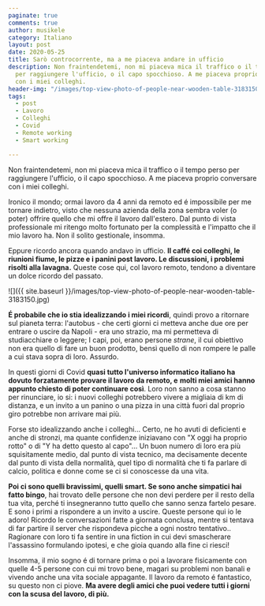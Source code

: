 ```yaml
---
paginate: true
comments: true
author: musikele
category: Italiano
layout: post
date: 2020-05-25
title: Sarò controcorrente, ma a me piaceva andare in ufficio
description: Non fraintendetemi, non mi piaceva mica il traffico o il tempo perso
  per raggiungere l'ufficio, o il capo spocchioso. A me piaceva proprio conversare
  con i miei colleghi.
header-img: "/images/top-view-photo-of-people-near-wooden-table-3183150.jpg"
tags:
  - post
  - Lavoro
  - Colleghi
  - Covid
  - Remote working
  - Smart working

---
```

Non fraintendetemi, non mi piaceva mica il traffico o il tempo perso per raggiungere l'ufficio, o il capo spocchioso. A me piaceva proprio conversare con i miei colleghi.

Ironico il mondo; ormai lavoro da 4 anni da remoto ed é impossibile per me tornare indietro, visto che nessuna azienda della zona sembra voler (o poter) offrire quello che mi offre il lavoro dall'estero. Dal punto di vista professionale mi ritengo molto fortunato per la complessità e l'impatto che il mio lavoro ha. Non il solito gestionale, insomma.

Eppure ricordo ancora quando andavo in ufficio. **Il caffé coi colleghi, le riunioni fiume, le pizze e i panini post lavoro. Le discussioni, i problemi risolti alla lavagna.** Queste cose qui, col lavoro remoto, tendono a diventare un dolce ricordo del passato.

![]({{ site.baseurl }}/images/top-view-photo-of-people-near-wooden-table-3183150.jpg)

**É probabile che io stia idealizzando i miei ricordi**, quindi provo a ritornare sul pianeta terra: l'autobus - che certi giorni ci metteva anche due ore per entrare o uscire da Napoli - era uno strazio, ma mi permetteva di studiacchiare o leggere; I capi, poi, erano persone _strane_, il cui obiettivo non era quello di fare un buon prodotto, bensì quello di non rompere le palle a cui stava sopra di loro. Assurdo.

In questi giorni di Covid **quasi tutto l'universo informatico italiano ha dovuto forzatamente provare il lavoro da remoto, e** **molti miei amici hanno appunto chiesto di poter continuare così**. Loro non sanno a cosa stanno per rinunciare, io si: i nuovi colleghi potrebbero vivere a migliaia di km di distanza, e un invito a un panino o una pizza in una città fuori dal proprio giro potrebbe non arrivare mai più.

Forse sto idealizzando anche i colleghi... Certo, ne ho avuti di deficienti e anche di stronzi, ma quante confidenze iniziavano con "X oggi ha proprio rotto" o di "Y ha detto questo al capo"... Un buon numero di loro era più squisitamente medio, dal punto di vista tecnico, ma decisamente decente dal punto di vista della normalità, quel tipo di normalità che ti fa parlare di calcio, politica e donne come se ci si conoscesse da una vita.

**Poi ci sono quelli bravissimi, quelli smart. Se sono anche simpatici hai fatto bingo**, hai trovato delle persone che non devi perdere per il resto della tua vita, perché ti insegneranno tutto quello che sanno senza fartelo pesare. E sono i primi a rispondere a un invito a uscire. Queste persone qui io le adoro! Ricordo le conversazioni fatte a giornata conclusa, mentre si tentava di far partire il server che rispondeva picche a ogni nostro tentativo.. Ragionare con loro ti fa sentire in una fiction in cui devi smascherare l'assassino formulando ipotesi, e che gioia quando alla fine ci riesci!

Insomma, il mio sogno é di tornare prima o poi a lavorare fisicamente con quelle 4-5 persone con cui mi trovo bene, magari su problemi non banali e vivendo anche una vita sociale appagante. Il lavoro da remoto é fantastico, su questo non ci piove. **Ma avere degli amici che puoi vedere tutti i giorni con la scusa del lavoro, di più.**
